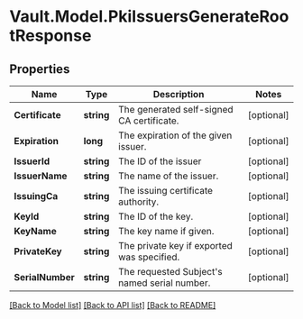 # Vault.Model.PkiIssuersGenerateRootResponse

## Properties

Name | Type | Description | Notes
------------ | ------------- | ------------- | -------------
**Certificate** | **string** | The generated self-signed CA certificate. | [optional] 
**Expiration** | **long** | The expiration of the given issuer. | [optional] 
**IssuerId** | **string** | The ID of the issuer | [optional] 
**IssuerName** | **string** | The name of the issuer. | [optional] 
**IssuingCa** | **string** | The issuing certificate authority. | [optional] 
**KeyId** | **string** | The ID of the key. | [optional] 
**KeyName** | **string** | The key name if given. | [optional] 
**PrivateKey** | **string** | The private key if exported was specified. | [optional] 
**SerialNumber** | **string** | The requested Subject&#x27;s named serial number. | [optional] 

[[Back to Model list]](../README.md#documentation-for-models) [[Back to API list]](../README.md#documentation-for-api-endpoints) [[Back to README]](../README.md)

